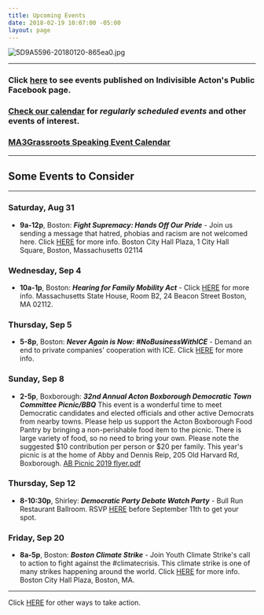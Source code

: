 ```yaml
---
title: Upcoming Events
date: 2018-02-19 10:07:00 -05:00
layout: page
---
```


![5D9A5596-20180120-865ea0.jpg](/uploads/5D9A5596-20180120-865ea0.jpg)

---

### Click [here](https://www.facebook.com/pg/IndivisibleActon/events/?ref=page_internal) to see events published on Indivisible Acton's Public Facebook page.

### [Check our calendar](http://www.indivisibleacton.org/calendar.html) for *regularly scheduled events* and other events of interest.

### [MA3Grassroots Speaking Event Calendar](https://www.ma3grassroots.com/event-calendar)

---

## Some Events to Consider

---

### Saturday, Aug 31

* **9a-12p**, Boston: ***Fight Supremacy: Hands Off Our Pride*** - Join us sending a message that hatred, phobias and racism are not welcomed here.  Click [HERE](https://www.facebook.com/events/347983952580496/?active_tab=about) for more info.  Boston City Hall Plaza,
1 City Hall Square, Boston, Massachusetts 02114  


### Wednesday, Sep 4

* **10a-1p**, Boston:  ***Hearing for Family Mobility Act*** - Click [HERE](https://www.massjwj.net/events-2/2019/8/28/work-and-family-mobility-act-hearing) for more info.  Massachusetts State House, Room B2, 24 Beacon Street Boston, MA 02112.  

### Thursday, Sep 5

* **5-8p**, Boston: ***Never Again is Now: #NoBusinessWithICE*** - Demand an end to private companies' cooperation with ICE.  Click [HERE](https://www.facebook.com/events/489373111624120/) for more info.  

### Sunday, Sep 8

* **2-5p**, Boxborough:  ***32nd Annual Acton Boxborough Democratic Town Committee Picnic/BBQ*** This event is a wonderful time to meet Democratic candidates and elected officials and other active Democrats from nearby towns. Please help us support the Acton Boxborough Food Pantry by bringing a non-perishable food item to the picnic. There is large variety of food, so no need to bring your own. Please note the suggested $10 contribution per person or $20 per family. This year's picnic is at the home of Abby and Dennis Reip, 205 Old Harvard Rd, Boxborough. [AB Picnic 2019 flyer.pdf](/uploads/AB%20Picnic%202019%20flyer.pdf)

### Thursday, Sep 12

* **8-10:30p**, Shirley:  ***Democratic Party Debate Watch Party*** - Bull Run Restaurant Ballroom.  RSVP [HERE](https://u1584542.ct.sendgrid.net/mps2/c/3AA/ni0YAA/t.2uj/q22Xc3LsQtuCpl2EJCUMYw/h57/DlndGaO5uZHYaMBii-2B3BW-2BsrvGsGZQlREs0fvKw28d8JG0ltS31Z1sWLhulhi6yzjgCEVvEn-2B1ve2R19OtkuKkbMMwZ1NQcVGaf-2FW7Cso1PARqyvSf8z936eH3BGFKcIlvEeNsgvMohQZrbPKBo2XHOGvRw9HeU4CnbRZAudGVW47o14gxTrbgqcPM9svVz-2BsRFdoAbAy04HZDzJ4kR6A46n9sAbxSln5K8CNSQI-2FDUo8aerFBG0RTfkacFfbq4AlNUu5iTNJLLc80GI-2BvohMFz-2BeXNQYPVUg-2FX0vnjjTQ2zvADqaDhn0Fzb2x0iIZ6uqensvTBo1UES1UWGS5wwoV8h5Jbkb92pJ5OF5m6LT4I-3D/OO4w) before September 11th to get your spot.

### Friday, Sep 20

* **8a-5p**, Boston:  ***Boston Climate Strike*** - Join Youth Climate Strike's call to action to fight against the #climatecrisis.  This climate strike is one of many strikes happening around the world.  Click [HERE](https://www.facebook.com/events/349500849297711/) for more info.  Boston City Hall Plaza, Boston, MA.  


---

Click [HERE](http://www.indivisibleacton.org/take-action.html) for other ways to take action.